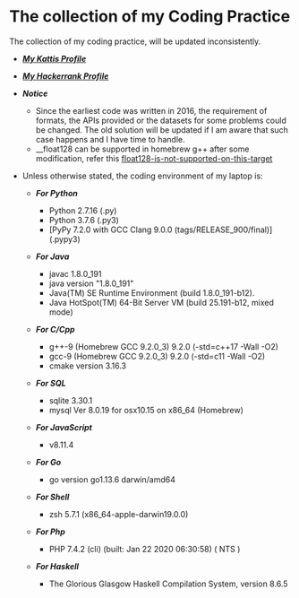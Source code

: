 # The collection of my Coding Practice

The collection of my coding practice, will be updated inconsistently.

* [***My Kattis Profile***](https://open.kattis.com/users/haohushen)
* [***My Hackerrank Profile***](https://www.hackerrank.com/Harrison_Shen)

* ***Notice*** 
	*	Since the earliest code was written in 2016, the requirement of formats, the APIs provided or the datasets for some problems could be changed. The old solution will be updated if I am aware that such case happens and I have time to handle.
	* 	__float128 can be supported in homebrew g++ after some modification, refer this [float128-is-not-supported-on-this-target](https://stackoverflow.com/questions/43316533/float128-is-not-supported-on-this-target)

* Unless otherwise stated, the coding environment of my laptop is:

	* ***For Python***
   		* Python 2.7.16 (.py)
		* Python 3.7.6 (.py3)
        * [PyPy 7.2.0 with GCC Clang 9.0.0 (tags/RELEASE_900/final)] (.pypy3)

	* ***For Java***
		* javac 1.8.0_191
		* java version "1.8.0_191"
		* Java(TM) SE Runtime Environment (build 1.8.0_191-b12).
		* Java HotSpot(TM) 64-Bit Server VM (build 25.191-b12, mixed mode)

	* ***For C/Cpp***
		* g++-9 (Homebrew GCC 9.2.0_3) 9.2.0 (-std=c++17 -Wall -O2)
		* gcc-9 (Homebrew GCC 9.2.0_3) 9.2.0 (-std=c11 -Wall -O2)
      * cmake version 3.16.3

    * ***For SQL***
        * sqlite 3.30.1
        * mysql  Ver 8.0.19 for osx10.15 on x86_64 (Homebrew)

    * ***For JavaScript***
        * v8.11.4

    * ***For Go***
        * go version go1.13.6 darwin/amd64

    * ***For Shell***
        * zsh 5.7.1 (x86_64-apple-darwin19.0.0)

    * ***For Php***
        * PHP 7.4.2 (cli) (built: Jan 22 2020 06:30:58) ( NTS )

    *  ***For Haskell***
        * The Glorious Glasgow Haskell Compilation System, version 8.6.5
